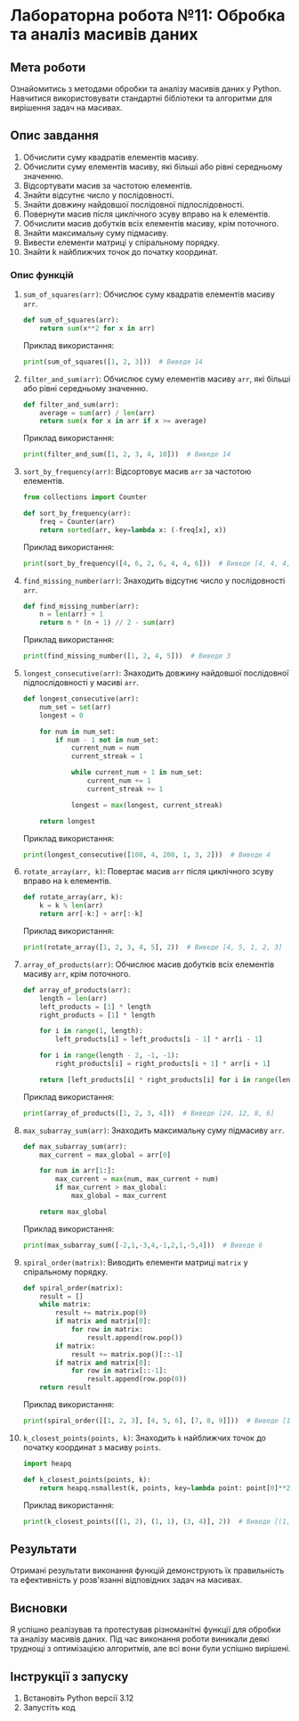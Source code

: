# Лабораторна робота №11: Обробка та аналіз масивів даних

## Мета роботи
Ознайомитись з методами обробки та аналізу масивів даних у Python. Навчитися використовувати стандартні бібліотеки та алгоритми для вирішення задач на масивах.

## Опис завдання
1. Обчислити суму квадратів елементів масиву.
2. Обчислити суму елементів масиву, які більші або рівні середньому значенню.
3. Відсортувати масив за частотою елементів.
4. Знайти відсутнє число у послідовності.
5. Знайти довжину найдовшої послідовної підпослідовності.
6. Повернути масив після циклічного зсуву вправо на k елементів.
7. Обчислити масив добутків всіх елементів масиву, крім поточного.
8. Знайти максимальну суму підмасиву.
9. Вивести елементи матриці у спіральному порядку.
10. Знайти k найближчих точок до початку координат.


### Опис функцій
1. `sum_of_squares(arr)`: Обчислює суму квадратів елементів масиву `arr`.
    ```python
    def sum_of_squares(arr):
        return sum(x**2 for x in arr)
    ```
    Приклад використання:
    ```python
    print(sum_of_squares([1, 2, 3]))  # Виведе 14
    ```

2. `filter_and_sum(arr)`: Обчислює суму елементів масиву `arr`, які більші або рівні середньому значенню.
    ```python
    def filter_and_sum(arr):
        average = sum(arr) / len(arr)
        return sum(x for x in arr if x >= average)
    ```
    Приклад використання:
    ```python
    print(filter_and_sum([1, 2, 3, 4, 10]))  # Виведе 14
    ```

3. `sort_by_frequency(arr)`: Відсортовує масив `arr` за частотою елементів.
    ```python
    from collections import Counter

    def sort_by_frequency(arr):
        freq = Counter(arr)
        return sorted(arr, key=lambda x: (-freq[x], x))
    ```
    Приклад використання:
    ```python
    print(sort_by_frequency([4, 6, 2, 6, 4, 4, 6]))  # Виведе [4, 4, 4, 6, 6, 6, 2]
    ```

4. `find_missing_number(arr)`: Знаходить відсутнє число у послідовності `arr`.
    ```python
    def find_missing_number(arr):
        n = len(arr) + 1
        return n * (n + 1) // 2 - sum(arr)
    ```
    Приклад використання:
    ```python
    print(find_missing_number([1, 2, 4, 5]))  # Виведе 3
    ```

5. `longest_consecutive(arr)`: Знаходить довжину найдовшої послідовної підпослідовності у масиві `arr`.
    ```python
    def longest_consecutive(arr):
        num_set = set(arr)
        longest = 0

        for num in num_set:
            if num - 1 not in num_set:
                current_num = num
                current_streak = 1

                while current_num + 1 in num_set:
                    current_num += 1
                    current_streak += 1

                longest = max(longest, current_streak)

        return longest
    ```
    Приклад використання:
    ```python
    print(longest_consecutive([100, 4, 200, 1, 3, 2]))  # Виведе 4
    ```

6. `rotate_array(arr, k)`: Повертає масив `arr` після циклічного зсуву вправо на `k` елементів.
    ```python
    def rotate_array(arr, k):
        k = k % len(arr)
        return arr[-k:] + arr[:-k]
    ```
    Приклад використання:
    ```python
    print(rotate_array([1, 2, 3, 4, 5], 2))  # Виведе [4, 5, 1, 2, 3]
    ```

7. `array_of_products(arr)`: Обчислює масив добутків всіх елементів масиву `arr`, крім поточного.
    ```python
    def array_of_products(arr):
        length = len(arr)
        left_products = [1] * length
        right_products = [1] * length

        for i in range(1, length):
            left_products[i] = left_products[i - 1] * arr[i - 1]

        for i in range(length - 2, -1, -1):
            right_products[i] = right_products[i + 1] * arr[i + 1]

        return [left_products[i] * right_products[i] for i in range(length)]
    ```
    Приклад використання:
    ```python
    print(array_of_products([1, 2, 3, 4]))  # Виведе [24, 12, 8, 6]
    ```

8. `max_subarray_sum(arr)`: Знаходить максимальну суму підмасиву `arr`.
    ```python
    def max_subarray_sum(arr):
        max_current = max_global = arr[0]

        for num in arr[1:]:
            max_current = max(num, max_current + num)
            if max_current > max_global:
                max_global = max_current

        return max_global
    ```
    Приклад використання:
    ```python
    print(max_subarray_sum([-2,1,-3,4,-1,2,1,-5,4]))  # Виведе 6
    ```

9. `spiral_order(matrix)`: Виводить елементи матриці `matrix` у спіральному порядку.
    ```python
    def spiral_order(matrix):
        result = []
        while matrix:
            result += matrix.pop(0)
            if matrix and matrix[0]:
                for row in matrix:
                    result.append(row.pop())
            if matrix:
                result += matrix.pop()[::-1]
            if matrix and matrix[0]:
                for row in matrix[::-1]:
                    result.append(row.pop(0))
        return result
    ```
    Приклад використання:
    ```python
    print(spiral_order([[1, 2, 3], [4, 5, 6], [7, 8, 9]]))  # Виведе [1, 2, 3, 6, 9, 8, 7, 4, 5]
    ```

10. `k_closest_points(points, k)`: Знаходить `k` найближчих точок до початку координат з масиву `points`.
    ```python
    import heapq

    def k_closest_points(points, k):
        return heapq.nsmallest(k, points, key=lambda point: point[0]**2 + point[1]**2)
    ```
    Приклад використання:
    ```python
    print(k_closest_points([(1, 2), (1, 1), (3, 4)], 2))  # Виведе [(1, 1), (1, 2)]
    ```

## Результати
Отримані результати виконання функцій демонструють їх правильність та ефективність у розв'язанні відповідних задач на масивах.

## Висновки
Я успішно реалізував та протестував різноманітні функції для обробки та аналізу масивів даних. Під час виконання роботи виникали деякі труднощі з оптимізацією алгоритмів, але всі вони були успішно вирішені.

## Інструкції з запуску
1. Встановіть Python версії 3.12
2. Запустіть код


